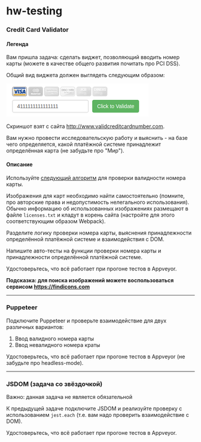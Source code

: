 # hw-testing

### Credit Card Validator

#### Легенда

Вам пришла задача: сделать виджет, позволяющий вводить номер карты (можете в качестве общего развития почитать про PCI DSS).

Общий вид виджета должен выглядеть следующим образом:

![](./src/img/validator.png)

Скриншот взят с сайта http://www.validcreditcardnumber.com.

Вам нужно провести исследовательскую работу и выяснить - на базе чего определяется, какой платёжной системе принадлежит определённая карта (не забудьте про "Мир").

#### Описание

Используйте [следующий алгоритм](https://en.wikipedia.org/wiki/Luhn_algorithm) для проверки валидности номера карты.

Изображения для карт необходимо найти самостоятельно (помните, про авторские права и недопустимость нелегального использования). Обычно информацию об использованных изображениях размещают в файле `licenses.txt` и кладут в корень сайта (настройте для этого соответствующим образом Webpack).

Разделите логику проверки номера карты, выяснения принадлежности определённой платёжной системе и взаимодействия с DOM.

Напишите авто-тесты на функции проверки номера карты и принадлежности определённой платёжной системе.

Удостоверьтесь, что всё работает при прогоне тестов в Appveyor.

**Подсказка: для поиска изображений можете воспользоваться сервисом https://findicons.com**

---

### Puppeteer

Подключите Puppeteer и проверьте взаимодействие для двух различных вариантов:

1. Ввод валидного номера карты
1. Ввод невалидного номера краты

Удостоверьтесь, что всё работает при прогоне тестов в Appveyor (не забудьте про headless-mode).

---

### JSDOM (задача со звёздочкой)

Важно: данная задача не является обязательной

К предыдущей задаче подключите JSDOM и реализуйте проверку с использованием `jest.each` (т.е. вам надо проверить взаимодействие с DOM).

Удостоверьтесь, что всё работает при прогоне тестов в Appveyor.
